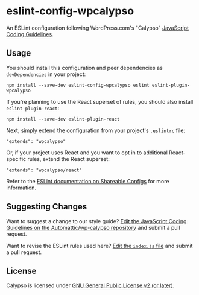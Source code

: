 eslint-config-wpcalypso
=======================

An ESLint configuration following WordPress.com's "Calypso" [JavaScript Coding Guidelines](https://github.com/Automattic/wp-calypso/blob/master/docs/coding-guidelines/javascript.md).

## Usage

You should install this configuration and peer dependencies as `devDependencies` in your project:

```
npm install --save-dev eslint-config-wpcalypso eslint eslint-plugin-wpcalypso
```

If you're planning to use the React superset of rules, you should also install `eslint-plugin-react`:

```
npm install --save-dev eslint-plugin-react
```

Next, simply extend the configuration from your project's `.eslintrc` file:

```
"extends": "wpcalypso"
```

Or, if your project uses React and you want to opt in to additional React-specific rules, extend the React superset:

```
"extends": "wpcalypso/react"
```

Refer to the [ESLint documentation on Shareable Configs](http://eslint.org/docs/developer-guide/shareable-configs) for more information.

## Suggesting Changes

Want to suggest a change to our style guide? [Edit the JavaScript Coding Guidelines on the Automattic/wp-calypso repository](https://github.com/Automattic/wp-calypso/edit/master/docs/coding-guidelines/javascript.md) and submit a pull request.

Want to revise the ESLint rules used here? [Edit the `index.js` file](https://github.com/Automattic/eslint-config-wpcalypso/edit/master/index.js) and submit a pull request.

## License

Calypso is licensed under [GNU General Public License v2 (or later)](./LICENSE.md).
